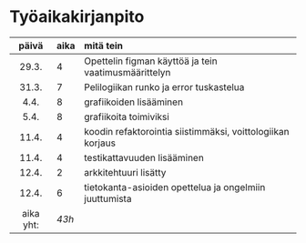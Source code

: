 # Työaikakirjanpito

| päivä | aika | mitä tein  |
| :----:|:-----| :-----|
| 29.3. | 4    | Opettelin figman käyttöä ja tein vaatimusmäärittelyn|
| 31.3. | 7    | Pelilogiikan runko ja error tuskastelua |
| 4.4.  | 8    | grafiikoiden lisääminen |
| 5.4.  | 8    | grafiikoita toimiviksi |
| 11.4. | 4    | koodin refaktorointia siistimmäksi, voittologiikan korjaus |
| 11.4. | 4    | testikattavuuden lisääminen |
| 12.4. | 2    | arkkitehtuuri lisätty |
| 12.4. | 6    | tietokanta-asioiden opettelua ja ongelmiin juuttumista |
| aika yht:    | *43h*    ||